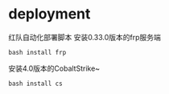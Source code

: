 # deployment
红队自动化部署脚本
安装0.33.0版本的frp服务端

```
bash install frp
```

安装4.0版本的CobaltStrike~

```
bash install cs
```
